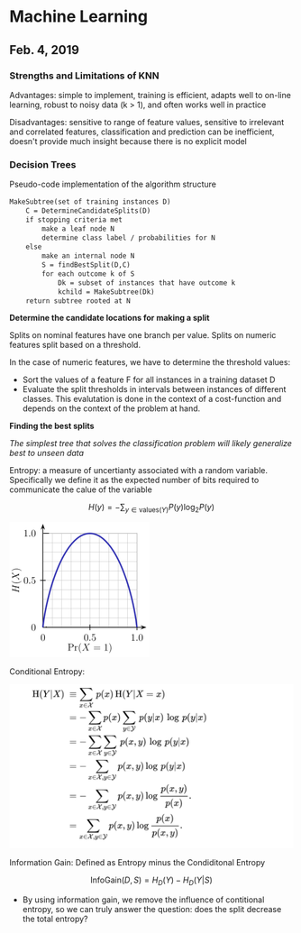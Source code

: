 # Machine Learning 

## Feb. 4, 2019

### Strengths and Limitations of KNN

Advantages: simple to implement, training is efficient, adapts well to on-line learning, robust to noisy data (k > 1), and often works well in practice

Disadvantages: sensitive to range of feature values, sensitive to irrelevant and correlated features, classification and prediction can be inefficient, doesn't provide much insight because there is no explicit model


### Decision Trees

Pseudo-code implementation of the algorithm structure

```
MakeSubtree(set of training instances D)
	C = DetermineCandidateSplits(D)
	if stopping criteria met
		make a leaf node N
		determine class label / probabilities for N
	else
		make an internal node N
		S = findBestSplit(D,C)
		for each outcome k of S
			Dk = subset of instances that have outcome k
			kchild = MakeSubtree(Dk)
	return subtree rooted at N
```

**Determine the candidate locations for making a split**

Splits on nominal features have one branch per value. Splits on numeric features split based on a threshold.

In the case of numeric features, we have to determine the threshold values:

- Sort the values of a feature F for all instances in a training dataset D
- Evaluate the split thresholds in intervals between instances of different classes. This evalutation is done in the context of a cost-function and depends on the context of the problem at hand.

**Finding the best splits**

_The simplest tree that solves the classification problem will likely generalize best to unseen data_

Entropy: a measure of uncertianty associated with a random variable. Specifically we define it as the expected number of bits required to communicate the calue of the variable

$$H(y) = -\sum_{y \in \textrm{values}(Y)} P(y)\log_2 P(y) $$

![](./images/entropy.png)

Conditional Entropy:

![](./images/conditional_entropy.png)

Information Gain: Defined as Entropy minus the Condiditonal Entropy

$$\textrm{InfoGain}(D,S) = H_D(Y) - H_D(Y|S)$$

- By using information gain, we remove the influence of contitional entropy, so we can truly answer the question: does the split decrease the total entropy?